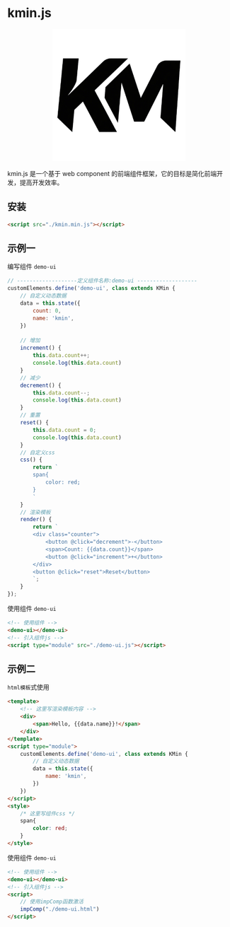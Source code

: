 # kmin.js

<center>
    <img width="300" src="./logo.png" alt="kmin.js" />
</center>

kmin.js 是一个基于 web component 的前端组件框架，它的目标是简化前端开发，提高开发效率。

## 安装

```html
<script src="./kmin.min.js"></script>
```

## 示例一

编写组件 `demo-ui`

```js
// -------------------定义组件名称:demo-ui -------------------
customElements.define('demo-ui', class extends KMin {
    // 自定义动态数据
    data = this.state({
        count: 0,
        name: 'kmin',
    })

    // 增加
    increment() {
        this.data.count++;
        console.log(this.data.count)
    }
    // 减少
    decrement() {
        this.data.count--;
        console.log(this.data.count)
    }
    // 重置
    reset() {
        this.data.count = 0;
        console.log(this.data.count)
    }
    // 自定义css
    css() {
        return `
        span{
            color: red;
        }
        `
    }
    // 渲染模板
    render() {
        return `
        <div class="counter">
            <button @click="decrement">-</button>
            <span>Count: {{data.count}}</span>
            <button @click="increment">+</button>
        </div>
        <button @click="reset">Reset</button>
        `;
    }
});
```

使用组件 `demo-ui`
```html
<!-- 使用组件 -->
<demo-ui></demo-ui>
<!-- 引入组件js -->
<script type="module" src="./demo-ui.js"></script>
```

## 示例二

`html模板`式使用

```html
<template>
    <!-- 这里写渲染模板内容 -->
    <div>
        <span>Hello, {{data.name}}!</span>
    </div>
</template>
<script type="module">
    customElements.define('demo-ui', class extends KMin {
        // 自定义动态数据
        data = this.state({
            name: 'kmin',
        })
    })
</script>
<style>
    /* 这里写组件css */
    span{
        color: red;
    }
</style>
```
使用组件 `demo-ui`
```html
<!-- 使用组件 -->
<demo-ui></demo-ui>
<!-- 引入组件js -->
<script>
    // 使用impComp函数激活
    impComp("./demo-ui.html")
</script>
```
